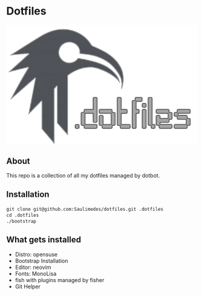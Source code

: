 # Dotfiles

<p align="center">
  <img src="images/dotfiles.png" alt="My Dotfiles Setup">
</p>

## About
This repo is a collection of all my dotfiles managed by dotbot.

## Installation
```
git clone git@github.com:Saulimedes/dotfiles.git .dotfiles
cd .dotfiles
./bootstrap
```

## What gets installed
* Distro: opensuse
* Bootstrap Installation
* Editor: neovim
* Fonts: MonoLisa
* fish with plugins managed by fisher
* Git Helper
